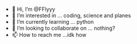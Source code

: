 - 👋 Hi, I’m @FFlyyy
- 👀 I’m interested in ... coding, science and planes
- 🌱 I’m currently learning ... python
- 💞️ I’m looking to collaborate on ... nothing?
- 📫 How to reach me ...idk how

<!---
FFlyyy/FFlyyy is a ✨ special ✨ repository because its `README.md` (this file) appears on your GitHub profile.
You can click the Preview link to take a look at your changes.
--->
